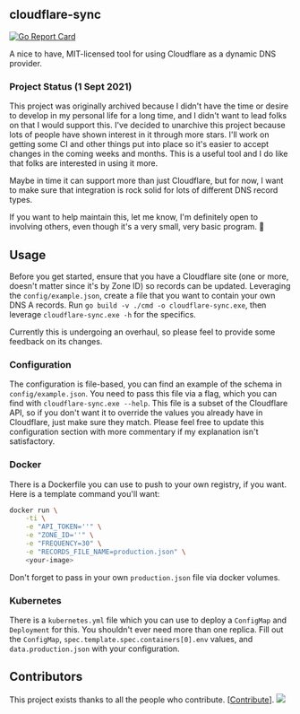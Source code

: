 ## cloudflare-sync
[![Go Report Card](https://goreportcard.com/badge/github.com/mxplusb/cloudflare-sync)](https://goreportcard.com/report/github.com/mxplusb/cloudflare-sync)

A nice to have, MIT-licensed tool for using Cloudflare as a dynamic DNS provider.

### Project Status (1 Sept 2021)

This project was originally archived because I didn't have the time or desire to develop in my personal life for a long time, and I didn't want to lead folks on that I would support this. I've decided to unarchive this project because lots of people have shown interest in it through more stars. I'll work on getting some CI and other things put into place so it's easier to accept changes in the coming weeks and months. This is a useful tool and I do like that folks are interested in using it more.

Maybe in time it can support more than just Cloudflare, but for now, I want to make sure that integration is rock solid for lots of different DNS record types.

If you want to help maintain this, let me know, I'm definitely open to involving others, even though it's a very small, very basic program. 🙂

## Usage

Before you get started, ensure that you have a Cloudflare site (one or more, doesn't matter since it's by Zone ID) so records can be updated. Leveraging the `config/example.json`, create a file that you want to contain your own DNS A records. Run `go build -v ./cmd -o cloudflare-sync.exe`, then leverage `cloudflare-sync.exe -h` for the specifics.

Currently this is undergoing an overhaul, so please feel to provide some feedback on its changes.

### Configuration

The configuration is file-based, you can find an example of the schema in `config/example.json`. You need to pass this file via a flag, which you can find with `cloudflare-sync.exe --help`. This file is a subset of the Cloudflare API, so if you don't want it to override the values you already have in Cloudflare, just make sure they match. Please feel free to update this configuration section with more commentary if my explanation isn't satisfactory.

### Docker

There is a Dockerfile you can use to push to your own registry, if you want. Here is a template command you'll want:

```bash
docker run \
    -ti \
    -e "API_TOKEN=''" \
    -e "ZONE_ID=''" \
    -e "FREQUENCY=30" \
    -e "RECORDS_FILE_NAME=production.json" \
    <your-image>
```

Don't forget to pass in your own `production.json` file via docker volumes.

### Kubernetes

There is a `kubernetes.yml` file which you can use to deploy a `ConfigMap` and `Deployment` for this. You shouldn't ever need more than one replica. Fill out the `ConfigMap`, `spec.template.spec.containers[0].env` values, and `data.production.json` with your configuration.

## Contributors

This project exists thanks to all the people who contribute. [[Contribute](CONTRIBUTING.md)].
<a href="https://github.com/mxplusb/cloudflare-sync/graphs/contributors"><img src="https://opencollective.com/cloudflare-dyns/contributors.svg?width=890&button=false" /></a>
